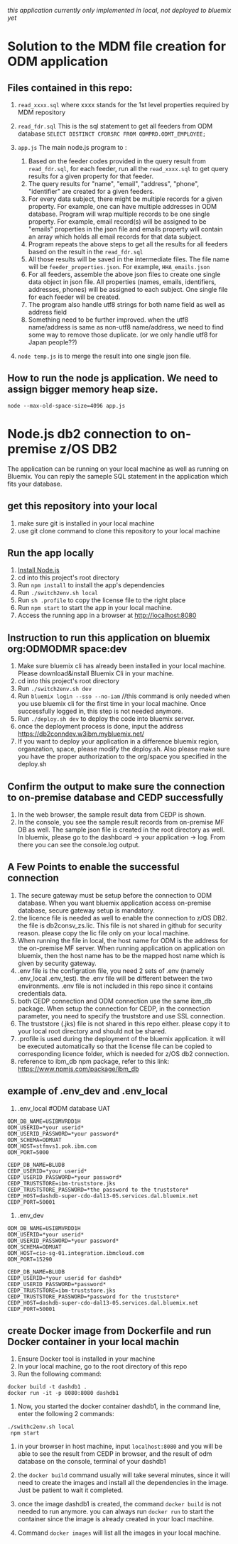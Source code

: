 *_this application currently only implemented in local, not deployed to bluemix yet_*

# Solution to the MDM file creation for ODM application

## Files contained in this repo:
1. `read_xxxx.sql`  where xxxx stands for the 1st level properties required by MDM repository
1. `read_fdr.sql` This is the sql statement to get all feeders from ODM database 
`SELECT DISTINCT CFDRSRC FROM ODMPRD.ODMT_EMPLOYEE; `
1. `app.js`  The main node.js program to :
    1.  Based on the feeder codes provided in the query result from `read_fdr.sql`, for each feeder, run all the `read_xxxx.sql` to get query results for a given property for that feeder.    
    1.  The query results for "name", "email", "address", "phone", "identifier" are created for a given feeders. 
    1.  For every data subject, there might be multiple records for a given property. For example, one can have multiple addresses in ODM database. Program will wrap multiple records to be one single property. For example, email record(s) will be  assigned to be "emails" properties in the json file and emails property will contain an array which holds all email records for that data subject.
    1.  Program repeats the above steps to get all the results for all feeders based on the result in the `read_fdr.sql`
    1.  All those results will be saved in the intermediate files. The file name will be `feeder_properties.json`. For example, `HHA_emails.json`
    1.  For all feeders, assemble the above json files to create one single data object in json file. All properties (names, emails, identifiers, addresses, phones) will be assigned to each subject. One single file for each feeder will be created. 
    1.  The program also handle utf8 strings for both name field as well as address field
    1.  Something need to be further improved. when the utf8 name/address is same as non-utf8 name/address, we need to find some way to remove those duplicate. (or we only handle utf8 for Japan people??)


 1. `node temp.js` is to merge the result into one single json file.    
 
 
 ## How to run the node js application. We need to assign bigger memory heap size. 
 
`node --max-old-space-size=4096 app.js`

# Node.js db2 connection to on-premise z/OS DB2

The application can be running on your local machine as well as running on Bluemix. 
You can reply the sameple SQL statement in the application which fits your database.

## get this repository into your local
1. make sure git is installed in your local machine
1. use git clone command to clone this repository to your local machine

## Run the app locally

1. [Install Node.js][]
1. cd into this project's root directory
1. Run `npm install` to install the app's dependencies
1. Run `./switch2env.sh local`
1. Run `sh .profile` to copy the license file to the right place
1. Run `npm start` to start the app in your local machine.
1. Access the running app in a browser at <http://localhost:8080>

[Install Node.js]: https://nodejs.org/en/download/

## Instruction to run this application on bluemix org:ODMODMR space:dev
1. Make sure bluemix cli has already been installed in your local machine. Please download&install Bluemix Cli in your machine. 
1. cd into this project's root directory
1. Run `./switch2env.sh dev`
1. Run `bluemix login --sso --no-iam`  //this command is only needed when you use bluemix cli for the first time in your local machine. Once successfully logged in, this step is not needed anymore. 
1. Run `./deploy.sh dev` to deploy the code into bluemix server. 
1. once the deployment process is done, input the address https://db2conndev.w3ibm.mybluemix.net/
1. If you want to deploy your application in a difference bluemix region, organzation, space, please modify the deploy.sh. Also please make sure you have the proper authorization to the org/space you specified in the deploy.sh 

## Confirm the output to make sure the connection to on-premise database and CEDP successfully
1. In the web browser, the sample result data from CEDP is shown. 
1. In the console, you see the sample result records from on-premise MF DB as well. The sample json file is created in the root directory as well. In bluemix, please go to the dashboard -> your application -> log. From there you can see the console.log output.  

## A Few Points to enable the successful connection
1. The secure gateway must be setup before the connection to ODM database. When you want bluemix application access on-premise database, secure gateway setup is mandatory. 
1. the licence file is needed as well to enable the connection to z/OS DB2. the file is db2consv_zs.lic. This file is not shared in github for security reason. please copy the lic file only on your local machine. 
1. When running the file in local, the host name for ODM is the address for the on-premise MF server. When running application on application on bluemix, then the host name has to be the mapped host name which is given by security gateway. 
1. .env file is the configration file, you need 2 sets of .env (namely .env_local .env_test). the .env file will be different between the two environments. .env file is not included in this repo since it contains credentials data. 
1. both CEDP connection and ODM connection use the same ibm_db package. When setup the connection for CEDP, in the connection parameter, you need to specify the truststore and use SSL connection. 
1. The truststore (.jks) file is not shared in this repo either. please copy it to your local root directory and should not be shared.
1. .profile is used during the deployment of the bluemix application. it will be executed automatically so that the license file can be copied to corresponding licence folder, which is needed for z/OS db2 connection. 
1. reference to ibm_db npm package, refer to this link: https://www.npmjs.com/package/ibm_db

## example of .env_dev and .env_local

1. .env_local
#ODM database UAT
```
ODM_DB_NAME=USIBMVRDD1H
ODM_USERID=*your userid*
ODM_USERID_PASSWORD=*your password*
ODM_SCHEMA=ODMUAT
ODM_HOST=stfmvs1.pok.ibm.com
ODM_PORT=5000

CEDP_DB_NAME=BLUDB
CEDP_USERID=*your userid*
CEDP_USERID_PASSWORD=*your password*
CEDP_TRUSTSTORE=ibm-truststore.jks
CEDP_TRUSTSTORE_PASSWORD=*the password to the truststore*
CEDP_HOST=dashdb-super-cdo-dal13-05.services.dal.bluemix.net
CEDP_PORT=50001
```

1. .env_dev
```
ODM_DB_NAME=USIBMVRDD1H
ODM_USERID=*your userid*
ODM_USERID_PASSWORD=*your password*
ODM_SCHEMA=ODMUAT
ODM_HOST=cio-sg-01.integration.ibmcloud.com
ODM_PORT=15290

CEDP_DB_NAME=BLUDB
CEDP_USERID=*your userid for dashdb*
CEDP_USERID_PASSWORD=*password*
CEDP_TRUSTSTORE=ibm-truststore.jks
CEDP_TRUSTSTORE_PASSWORD=*password for the truststore*
CEDP_HOST=dashdb-super-cdo-dal13-05.services.dal.bluemix.net
CEDP_PORT=50001

```

## create Docker image from Dockerfile and run Docker container in your local machin

1. Ensure Docker tool is installed in your machine
1. In your local machine, go to the root directory of this repo
1. Run the following command: 
``` 
docker build -t dashdb1 .        
docker run -it -p 8080:8080 dashdb1 
```
1. Now, you started the docker container dashdb1, in the command line, enter the following 2 commands: 
``` 
./swithc2env.sh local
 npm start
```
1. in your browser in host machine, input `localhost:8080` and you will be able to see the result from CEDP in browser, and the result of odm database on the console, terminal of your dashdb1

1. the `docker build` command usually will take several minutes, since it will need to create the images and install all the dependencies in the image. Just be patient to wait it completed. 

1. once the image dashdb1 is created, the command `docker build` is not needed to run anymore. you can always run `docker run` to start the container since the image is already created in your loacl machine. 

1. Command `docker images` will list all the images in your local machine. 



